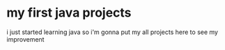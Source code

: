 # my first java projects
i just started learning java so i'm gonna put my all projects here to see my improvement 
